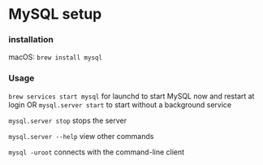 # MySQL setup

### installation

macOS:
`brew install mysql`

### Usage
`brew services start mysql` for launchd to start MySQL now and restart at login
OR
`mysql.server start` to start without a background service

`mysql.server stop` stops the server

`mysql.server --help` view other commands

`mysql -uroot` connects with the command-line client
